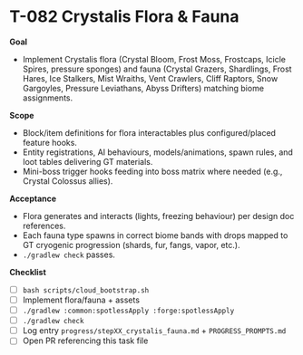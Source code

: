 # T-082 Crystalis Flora & Fauna

**Goal**

- Implement Crystalis flora (Crystal Bloom, Frost Moss, Frostcaps, Icicle Spires, pressure sponges) and fauna (Crystal Grazers, Shardlings, Frost Hares, Ice Stalkers, Mist Wraiths, Vent Crawlers, Cliff Raptors, Snow Gargoyles, Pressure Leviathans, Abyss Drifters) matching biome assignments.

**Scope**

- Block/item definitions for flora interactables plus configured/placed feature hooks.
- Entity registrations, AI behaviours, models/animations, spawn rules, and loot tables delivering GT materials.
- Mini-boss trigger hooks feeding into boss matrix where needed (e.g., Crystal Colossus allies).

**Acceptance**

- Flora generates and interacts (lights, freezing behaviour) per design doc references.
- Each fauna type spawns in correct biome bands with drops mapped to GT cryogenic progression (shards, fur, fangs, vapor, etc.).
- `./gradlew check` passes.

**Checklist**

- [ ] `bash scripts/cloud_bootstrap.sh`
- [ ] Implement flora/fauna + assets
- [ ] `./gradlew :common:spotlessApply :forge:spotlessApply`
- [ ] `./gradlew check`
- [ ] Log entry `progress/stepXX_crystalis_fauna.md` + `PROGRESS_PROMPTS.md`
- [ ] Open PR referencing this task file
